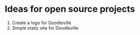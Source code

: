 # Ideas for open source projects

1. Create a logo for Doodleville
2. Simple static site for Doodleville
